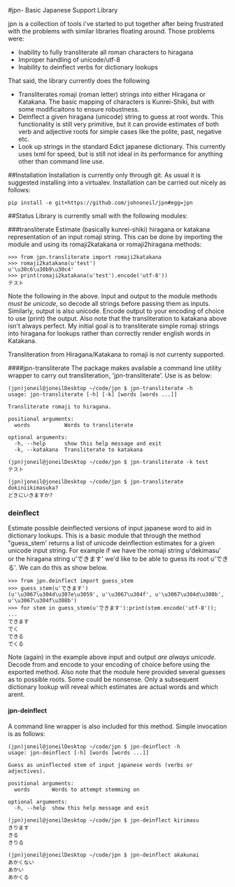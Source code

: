 #jpn- Basic Japanese Support Library

jpn is a collection of tools i've started to put together after being frustrated with the problems with similar libraries floating around.
Those problems were:
* Inability to fully transliterate all roman characters to hiragana
* Improper handling of unicode/utf-8
* Inability to deinflect verbs for dictionary lookups

That said, the library currently does the following
* Transliterates romaji (roman letter) strings into either Hiragana or Katakana. The basic mapping of characters is Kunrei-Shiki, but with some modificaitons to ensure robustness.
* Deinflect a given hiragana (unicode) string to guess at root words. This functionality is still very primitive, but it can provide estimates of both verb and adjective roots for simple cases like the polite, past, negative etc.
* Look up strings in the standard Edict japanese dictionary. This currently uses lxml for speed, but is still not ideal in its performance for anything other than command line use.

##Installation
Installation is currently only through git.
As usual it is suggested installing into a virtualev.
Installation can be carried out nicely as follows:
```
pip install -e git+https://github.com/johnoneil/jpn#egg=jpn
```

##Status
Library is currently small with the following modules:

###transliterate
Estimate (basically kunrei-shiki) hiragana or katakana representation of an input romaji string.
This can be done by importing the module and using its romaji2katakana or romaji2hiragana methods:
```
>>> from jpn.transliterate import romaji2katakana
>>> romaji2katakana(u'test')
u'\u30c6\u30b9\u30c4'
>>> print(romaji2katakana(u'test').encode('utf-8'))
テスト
```
Note the following in the above. Input and output to the module methods *must be unicode*, so decode all strings before passing them as inputs.
Similarly, output is also unicode. Encode output to your encoding of choice to use (print) the output.
Also note that the transliteration to katakana above isn't always perfect. My initial goal is to transliterate simple romaji strings into hiragana for lookups rather than correctly render english words in Katakana.

Transliteration from Hiragana/Katakana to romaji is not currenty supported.

####jpn-transliterate
The package makes available a command line utility wrapper to carry out transliteration, 'jpn-transliterate'. Use is as below:
```
(jpn)joneil@joneilDesktop ~/code/jpn $ jpn-transliterate -h
usage: jpn-transliterate [-h] [-k] [words [words ...]]

Transliterate romaji to hiragana.

positional arguments:
  words           Words to transliterate

optional arguments:
  -h, --help      show this help message and exit
  -k, --katakana  Transliterate to katakana

(jpn)joneil@joneilDesktop ~/code/jpn $ jpn-transliterate -k test
テスト

(jpn)joneil@joneilDesktop ~/code/jpn $ jpn-transliterate dokiniikimasuka?
どきにいきますか?
```


### deinflect
Estimate possible deinflected versions of input japanese word to aid in dictionary lookups.
This is a basic module that through the method "guess_stem' returns a list of unicode deinflection estimates for a given unicode input string. For example if we have the romaji string u'dekimasu' or the hiragana string u'できます' we'd like to be able to guess its root u'できる'. We can do this as show below.
```
>>> from jpn.deinflect import guess_stem
>>> guess_stem(u'できます')
(u'\u3067\u304d\u307e\u3059', u'\u3067\u304f', u'\u3067\u304d\u308b', u'\u3067\u304f\u308b')
>>> for stem in guess_stem(u'できます'):print(stem.encode('utf-8'));
... 
できます
でく
できる
でくる
```
Note (again) in the example above input and output *are always unicode.* Decode from and encode to your encoding of choice before using the exported method.
Also note that the module here provided several guesses as to possible roots. Some could be nonsense. Only a subsequent dictionary lookup will reveal which estimates are actual words and which arent.

#### jpn-deinflect
A command line wrapper is also included for this method. Simple invocation is as follows:
```
(jpn)joneil@joneilDesktop ~/code/jpn $ jpn-deinflect -h
usage: jpn-deinflect [-h] [words [words ...]]

Guess as uninflected stem of input japanese words (verbs or adjectives).

positional arguments:
  words       Words to attempt stemming on

optional arguments:
  -h, --help  show this help message and exit

(jpn)joneil@joneilDesktop ~/code/jpn $ jpn-deinflect kirimasu
きります
きる
きりる

(jpn)joneil@joneilDesktop ~/code/jpn $ jpn-deinflect akakunai
あかくない
あかい
あかくる

```
